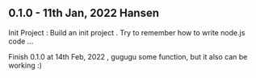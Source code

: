 ## 0.1.0 - 11th Jan, 2022 Hansen
Init Project : Build an init project . Try to remember how to write node.js code ...

Finish 0.1.0 at 14th Feb, 2022 , gugugu some function, but it also can be working :)
